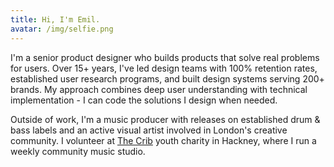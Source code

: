 ```yaml
---
title: Hi, I'm Emil.
avatar: /img/selfie.png
---
```

I'm a senior product designer who builds products that solve real problems for users. Over 15+ years, I've led design teams with 100% retention rates, established user research programs, and built design systems serving 200+ brands. My approach combines deep user understanding with technical implementation - I can code the solutions I design when needed.

Outside of work, I'm a music producer with releases on established drum & bass labels and an active visual artist involved in London's creative community. I volunteer at [The Crib](https://thecrib.org.uk/) youth charity in Hackney, where I run a weekly community music studio.